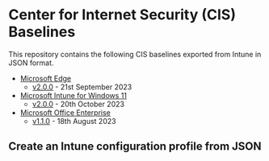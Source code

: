 # Center for Internet Security (CIS) Baselines

This repository contains the following CIS baselines exported from Intune in JSON format.

- [Microsoft Edge](./Scripts/CIS/Baselines/Microsoft%20%Edge)
  - [v2.0.0](./Scripts/CIS/Baselines/Microsoft%20%Edge/2.0.0) - 21st September 2023
- [Microsoft Intune for Windows 11](./Scripts/CIS/Baselines/Microsoft%20%Intune%20%for%20%Windows%20%11)
  - [v2.0.0](./Scripts/CIS/Baselines/Microsoft%20%Intune%20%for%20%Windows%20%11/2.0.0) - 20th October 2023
- [Microsoft Office Enterprise](./Scripts/CIS/Baselines/Microsoft%20%Office%20%Enterprise)
  - [v1.1.0](./Scripts/CIS/Baselines/Microsoft%20%Office%20%Enterprise/1.1.0) - 18th August 2023


## Create an Intune configuration profile from JSON

